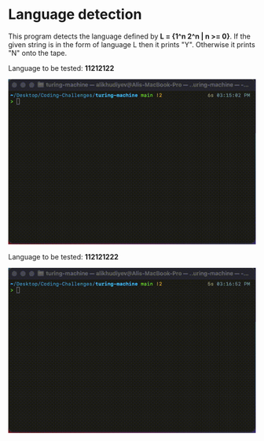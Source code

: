 # Language detection

This program detects the language defined by **L = {1^n 2^n | n >= 0}**. If the given string is in the form of language L then it prints "Y". Otherwise it prints "N" onto the tape.

Language to be tested: **11212122**

![Y](1n2n-Y.gif)

Language to be tested: **112121222**

![N](1n2n-N.gif)

